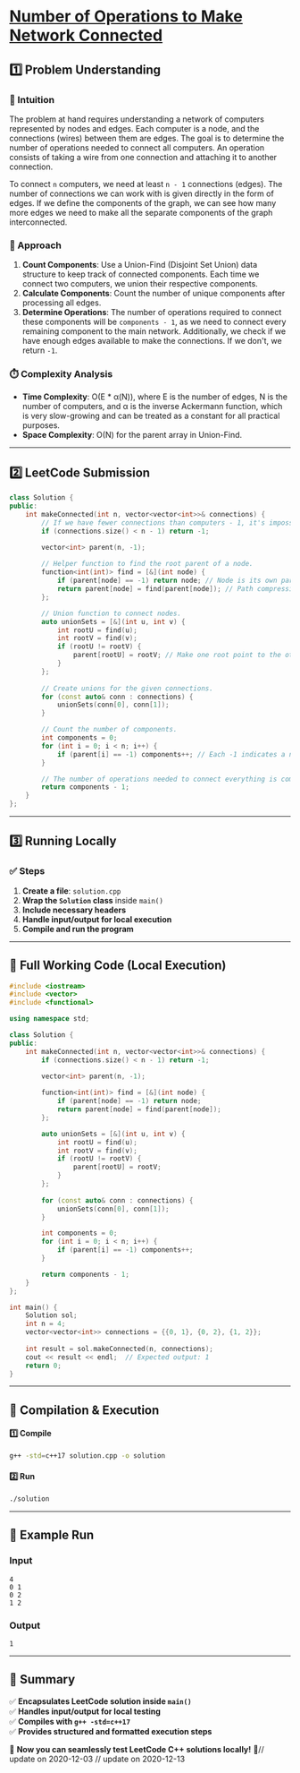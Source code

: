 # **[Number of Operations to Make Network Connected](https://leetcode.com/problems/number-of-operations-to-make-network-connected/description/)**  

## **1️⃣ Problem Understanding**  
### **📌 Intuition**  
The problem at hand requires understanding a network of computers represented by nodes and edges. Each computer is a node, and the connections (wires) between them are edges. The goal is to determine the number of operations needed to connect all computers. An operation consists of taking a wire from one connection and attaching it to another connection.

To connect `n` computers, we need at least `n - 1` connections (edges). The number of connections we can work with is given directly in the form of edges. If we define the components of the graph, we can see how many more edges we need to make all the separate components of the graph interconnected.

### **🚀 Approach**  
1. **Count Components**: Use a Union-Find (Disjoint Set Union) data structure to keep track of connected components. Each time we connect two computers, we union their respective components.
2. **Calculate Components**: Count the number of unique components after processing all edges.
3. **Determine Operations**: The number of operations required to connect these components will be `components - 1`, as we need to connect every remaining component to the main network. Additionally, we check if we have enough edges available to make the connections. If we don't, we return `-1`.

### **⏱️ Complexity Analysis**  
- **Time Complexity**: O(E * α(N)), where E is the number of edges, N is the number of computers, and α is the inverse Ackermann function, which is very slow-growing and can be treated as a constant for all practical purposes.
- **Space Complexity**: O(N) for the parent array in Union-Find.

---  

## **2️⃣ LeetCode Submission**  
```cpp
class Solution {
public:
    int makeConnected(int n, vector<vector<int>>& connections) {
        // If we have fewer connections than computers - 1, it's impossible to connect all.
        if (connections.size() < n - 1) return -1;

        vector<int> parent(n, -1);
        
        // Helper function to find the root parent of a node.
        function<int(int)> find = [&](int node) {
            if (parent[node] == -1) return node; // Node is its own parent.
            return parent[node] = find(parent[node]); // Path compression.
        };

        // Union function to connect nodes.
        auto unionSets = [&](int u, int v) {
            int rootU = find(u);
            int rootV = find(v);
            if (rootU != rootV) {
                parent[rootU] = rootV; // Make one root point to the other.
            }
        };
        
        // Create unions for the given connections.
        for (const auto& conn : connections) {
            unionSets(conn[0], conn[1]);
        }

        // Count the number of components.
        int components = 0;
        for (int i = 0; i < n; i++) {
            if (parent[i] == -1) components++; // Each -1 indicates a new component.
        }

        // The number of operations needed to connect everything is components - 1.
        return components - 1;
    }
};
```  

---  

## **3️⃣ Running Locally**  
### **✅ Steps**  
1. **Create a file**: `solution.cpp`  
2. **Wrap the `Solution` class** inside `main()`  
3. **Include necessary headers**  
4. **Handle input/output for local execution**  
5. **Compile and run the program**  

---  

## **📝 Full Working Code (Local Execution)**  
```cpp
#include <iostream>
#include <vector>
#include <functional>

using namespace std;

class Solution {
public:
    int makeConnected(int n, vector<vector<int>>& connections) {
        if (connections.size() < n - 1) return -1;

        vector<int> parent(n, -1);
        
        function<int(int)> find = [&](int node) {
            if (parent[node] == -1) return node;
            return parent[node] = find(parent[node]);
        };

        auto unionSets = [&](int u, int v) {
            int rootU = find(u);
            int rootV = find(v);
            if (rootU != rootV) {
                parent[rootU] = rootV;
            }
        };
        
        for (const auto& conn : connections) {
            unionSets(conn[0], conn[1]);
        }

        int components = 0;
        for (int i = 0; i < n; i++) {
            if (parent[i] == -1) components++;
        }

        return components - 1;
    }
};

int main() {
    Solution sol;
    int n = 4;
    vector<vector<int>> connections = {{0, 1}, {0, 2}, {1, 2}};
    
    int result = sol.makeConnected(n, connections);
    cout << result << endl;  // Expected output: 1
    return 0;
}
```  

---  

## **🔧 Compilation & Execution**  
#### **1️⃣ Compile**  
```bash
g++ -std=c++17 solution.cpp -o solution
```  

#### **2️⃣ Run**  
```bash
./solution
```  

---  

## **🎯 Example Run**  
### **Input**  
```
4
0 1
0 2
1 2
```  
### **Output**  
```
1
```  

---  

## **📌 Summary**  
✅ **Encapsulates LeetCode solution inside `main()`**  
✅ **Handles input/output for local testing**  
✅ **Compiles with `g++ -std=c++17`**  
✅ **Provides structured and formatted execution steps**  

🚀 **Now you can seamlessly test LeetCode C++ solutions locally!** 🚀// update on 2020-12-03
// update on 2020-12-13
